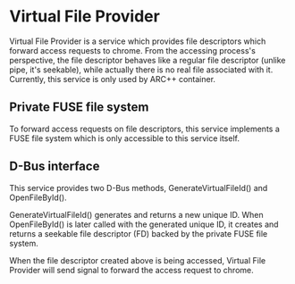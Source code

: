 # Virtual File Provider

Virtual File Provider is a service which provides file descriptors which forward
access requests to chrome.
From the accessing process's perspective, the file descriptor behaves like a
regular file descriptor (unlike pipe, it's seekable), while actually there is no
real file associated with it.
Currently, this service is only used by ARC++ container.

## Private FUSE file system
To forward access requests on file descriptors, this service implements a FUSE
file system which is only accessible to this service itself.

## D-Bus interface
This service provides two D-Bus methods, GenerateVirtualFileId() and
OpenFileById().

GenerateVirtualFileId() generates and returns a new unique ID. When
OpenFileById() is later called with the generated unique ID, it creates and
returns a seekable file descriptor (FD) backed by the private FUSE file system.

When the file descriptor created above is being accessed, Virtual File Provider
will send signal to forward the access request to chrome.
